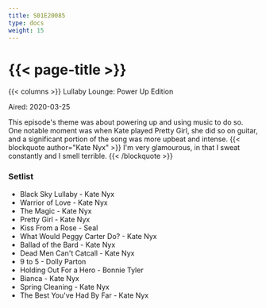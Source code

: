 ```yaml
---
title: S01E20085
type: docs
weight: 15
---
```


# {{< page-title >}}

{{< columns >}}
Lullaby Lounge: Power Up Edition

Aired: 2020-03-25

This episode's theme was about powering up and using music to do so.  One notable moment was when Kate played Pretty Girl, she did so on guitar, and a significant portion of the song was more upbeat and intense.
{{< blockquote author="Kate Nyx" >}}
I'm very glamourous, in that I sweat constantly and I smell terrible.
{{< /blockquote >}}

### Setlist
* Black Sky Lullaby - Kate Nyx
* Warrior of Love - Kate Nyx
* The Magic - Kate Nyx
* Pretty Girl - Kate Nyx
* Kiss From a Rose - Seal
* What Would Peggy Carter Do? - Kate Nyx
* Ballad of the Bard - Kate Nyx
* Dead Men Can't Catcall - Kate Nyx
* 9 to 5 - Dolly Parton
* Holding Out For a Hero - Bonnie Tyler
* Bianca - Kate Nyx
* Spring Cleaning - Kate Nyx
* The Best You've Had By Far - Kate Nyx
